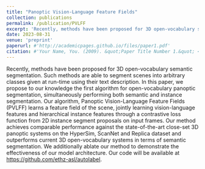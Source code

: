 ```yaml
---
title: "Panoptic Vision-Language Feature Fields"
collection: publications
permalink: /publication/PVLFF
excerpt: 'Recently, methods have been proposed for 3D open-vocabulary semantic segmentation. Such methods are able to segment scenes into arbitrary classes given at run-time using their text description. In this paper, we propose to our knowledge the first algorithm for open-vocabulary panoptic segmentation, simultaneously performing both semantic and instance segmentation. Our algorithm, Panoptic Vision-Language Feature Fields (PVLFF) learns a feature field of the scene, jointly learning vision-language features and hierarchical instance features through a contrastive loss function from 2D instance segment proposals on input frames. Our method achieves comparable performance against the state-of-the-art close-set 3D panoptic systems on the HyperSim, ScanNet and Replica dataset and outperforms current 3D open-vocabulary systems in terms of semantic segmentation. We additionally ablate our method to demonstrate the effectiveness of our model architecture. Our code will be available at https://github.com/ethz-asl/autolabel.'
date: 2023-08-31
venue: 'preprint'
paperurl: #'http://academicpages.github.io/files/paper1.pdf'
citation: #'Your Name, You. (2009). &quot;Paper Title Number 1.&quot; <i>Journal 1</i>. 1(1).'
---
```


Recently, methods have been proposed for 3D open-vocabulary semantic segmentation. Such methods are able to segment scenes into arbitrary classes given at run-time using their text description. In this paper, we propose to our knowledge the first algorithm for open-vocabulary panoptic segmentation, simultaneously performing both semantic and instance segmentation. Our algorithm, Panoptic Vision-Language Feature Fields (PVLFF) learns a feature field of the scene, jointly learning vision-language features and hierarchical instance features through a contrastive loss function from 2D instance segment proposals on input frames. Our method achieves comparable performance against the state-of-the-art close-set 3D panoptic systems on the HyperSim, ScanNet and Replica dataset and outperforms current 3D open-vocabulary systems in terms of semantic segmentation. We additionally ablate our method to demonstrate the effectiveness of our model architecture. Our code will be available at https://github.com/ethz-asl/autolabel.

